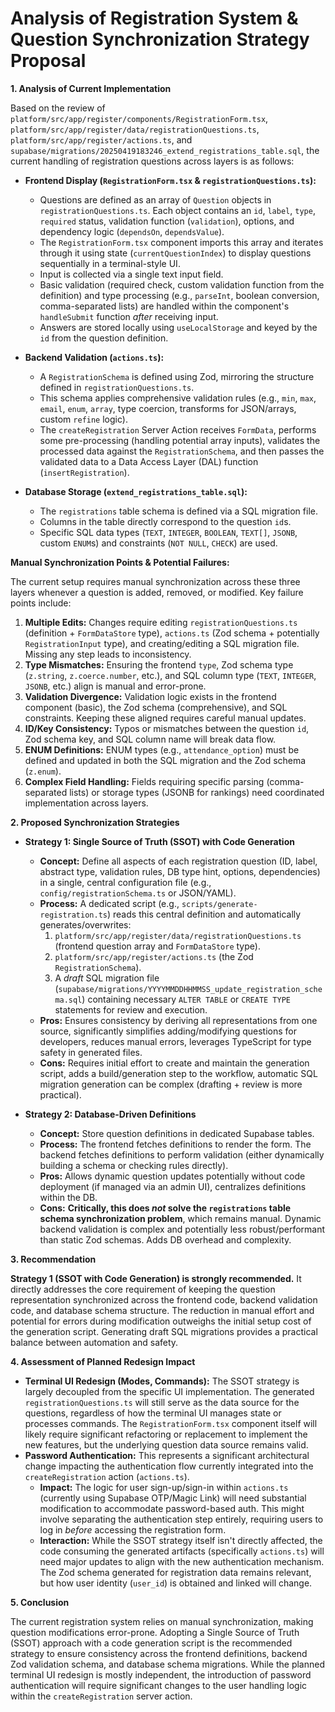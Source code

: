 # Analysis of Registration System & Question Synchronization Strategy Proposal

**1. Analysis of Current Implementation**

Based on the review of `platform/src/app/register/components/RegistrationForm.tsx`, `platform/src/app/register/data/registrationQuestions.ts`, `platform/src/app/register/actions.ts`, and `supabase/migrations/20250419183246_extend_registrations_table.sql`, the current handling of registration questions across layers is as follows:

*   **Frontend Display (`RegistrationForm.tsx` & `registrationQuestions.ts`):**
    *   Questions are defined as an array of `Question` objects in `registrationQuestions.ts`. Each object contains an `id`, `label`, `type`, `required` status, validation function (`validation`), options, and dependency logic (`dependsOn`, `dependsValue`).
    *   The `RegistrationForm.tsx` component imports this array and iterates through it using state (`currentQuestionIndex`) to display questions sequentially in a terminal-style UI.
    *   Input is collected via a single text input field.
    *   Basic validation (required check, custom validation function from the definition) and type processing (e.g., `parseInt`, boolean conversion, comma-separated lists) are handled within the component's `handleSubmit` function *after* receiving input.
    *   Answers are stored locally using `useLocalStorage` and keyed by the `id` from the question definition.

*   **Backend Validation (`actions.ts`):**
    *   A `RegistrationSchema` is defined using Zod, mirroring the structure defined in `registrationQuestions.ts`.
    *   This schema applies comprehensive validation rules (e.g., `min`, `max`, `email`, `enum`, `array`, type coercion, transforms for JSON/arrays, custom `refine` logic).
    *   The `createRegistration` Server Action receives `FormData`, performs some pre-processing (handling potential array inputs), validates the processed data against the `RegistrationSchema`, and then passes the validated data to a Data Access Layer (DAL) function (`insertRegistration`).

*   **Database Storage (`extend_registrations_table.sql`):**
    *   The `registrations` table schema is defined via a SQL migration file.
    *   Columns in the table directly correspond to the question `id`s.
    *   Specific SQL data types (`TEXT`, `INTEGER`, `BOOLEAN`, `TEXT[]`, `JSONB`, custom `ENUM`s) and constraints (`NOT NULL`, `CHECK`) are used.

**Manual Synchronization Points & Potential Failures:**

The current setup requires manual synchronization across these three layers whenever a question is added, removed, or modified. Key failure points include:

1.  **Multiple Edits:** Changes require editing `registrationQuestions.ts` (definition + `FormDataStore` type), `actions.ts` (Zod schema + potentially `RegistrationInput` type), and creating/editing a SQL migration file. Missing any step leads to inconsistency.
2.  **Type Mismatches:** Ensuring the frontend `type`, Zod schema type (`z.string`, `z.coerce.number`, etc.), and SQL column type (`TEXT`, `INTEGER`, `JSONB`, etc.) align is manual and error-prone.
3.  **Validation Divergence:** Validation logic exists in the frontend component (basic), the Zod schema (comprehensive), and SQL constraints. Keeping these aligned requires careful manual updates.
4.  **ID/Key Consistency:** Typos or mismatches between the question `id`, Zod schema key, and SQL column name will break data flow.
5.  **ENUM Definitions:** ENUM types (e.g., `attendance_option`) must be defined and updated in both the SQL migration and the Zod schema (`z.enum`).
6.  **Complex Field Handling:** Fields requiring specific parsing (comma-separated lists) or storage types (JSONB for rankings) need coordinated implementation across layers.

**2. Proposed Synchronization Strategies**

*   **Strategy 1: Single Source of Truth (SSOT) with Code Generation**
    *   **Concept:** Define all aspects of each registration question (ID, label, abstract type, validation rules, DB type hint, options, dependencies) in a single, central configuration file (e.g., `config/registrationSchema.ts` or JSON/YAML).
    *   **Process:** A dedicated script (e.g., `scripts/generate-registration.ts`) reads this central definition and automatically generates/overwrites:
        1.  `platform/src/app/register/data/registrationQuestions.ts` (frontend question array and `FormDataStore` type).
        2.  `platform/src/app/register/actions.ts` (the Zod `RegistrationSchema`).
        3.  A *draft* SQL migration file (`supabase/migrations/YYYYMMDDHHMMSS_update_registration_schema.sql`) containing necessary `ALTER TABLE` or `CREATE TYPE` statements for review and execution.
    *   **Pros:** Ensures consistency by deriving all representations from one source, significantly simplifies adding/modifying questions for developers, reduces manual errors, leverages TypeScript for type safety in generated files.
    *   **Cons:** Requires initial effort to create and maintain the generation script, adds a build/generation step to the workflow, automatic SQL migration generation can be complex (drafting + review is more practical).

*   **Strategy 2: Database-Driven Definitions**
    *   **Concept:** Store question definitions in dedicated Supabase tables.
    *   **Process:** The frontend fetches definitions to render the form. The backend fetches definitions to perform validation (either dynamically building a schema or checking rules directly).
    *   **Pros:** Allows dynamic question updates potentially without code deployment (if managed via an admin UI), centralizes definitions within the DB.
    *   **Cons:** **Critically, this does *not* solve the `registrations` table schema synchronization problem**, which remains manual. Dynamic backend validation is complex and potentially less robust/performant than static Zod schemas. Adds DB overhead and complexity.

**3. Recommendation**

**Strategy 1 (SSOT with Code Generation) is strongly recommended.** It directly addresses the core requirement of keeping the question representation synchronized across the frontend code, backend validation code, and database schema structure. The reduction in manual effort and potential for errors during modification outweighs the initial setup cost of the generation script. Generating draft SQL migrations provides a practical balance between automation and safety.

**4. Assessment of Planned Redesign Impact**

*   **Terminal UI Redesign (Modes, Commands):** The SSOT strategy is largely decoupled from the specific UI implementation. The generated `registrationQuestions.ts` will still serve as the data source for the questions, regardless of how the terminal UI manages state or processes commands. The `RegistrationForm.tsx` component itself will likely require significant refactoring or replacement to implement the new features, but the underlying question data source remains valid.
*   **Password Authentication:** This represents a significant architectural change impacting the authentication flow currently integrated into the `createRegistration` action (`actions.ts`).
    *   **Impact:** The logic for user sign-up/sign-in within `actions.ts` (currently using Supabase OTP/Magic Link) will need substantial modification to accommodate password-based auth. This might involve separating the authentication step entirely, requiring users to log in *before* accessing the registration form.
    *   **Interaction:** While the SSOT strategy itself isn't directly affected, the code consuming the generated artifacts (specifically `actions.ts`) will need major updates to align with the new authentication mechanism. The Zod schema generated for registration data remains relevant, but how user identity (`user_id`) is obtained and linked will change.

**5. Conclusion**

The current registration system relies on manual synchronization, making question modifications error-prone. Adopting a Single Source of Truth (SSOT) approach with a code generation script is the recommended strategy to ensure consistency across the frontend definitions, backend Zod validation schema, and database schema migrations. While the planned terminal UI redesign is mostly independent, the introduction of password authentication will require significant changes to the user handling logic within the `createRegistration` server action.